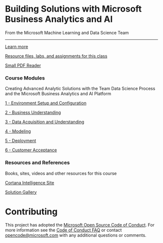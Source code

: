 <!DOCTYPE html>
<html lang="en">
<head>
<!-- Required meta tags always come first -->
<meta charset="utf-8">
<meta name="viewport" content="width=device-width, initial-scale=1, shrink-to-fit=no">
<meta http-equiv="x-ua-compatible" content="ie=edge">
<!-- Bootstrap CSS -->
<link rel="stylesheet" href="https://maxcdn.bootstrapcdn.com/bootstrap/4.0.0-alpha.5/css/bootstrap.min.css" integrity="sha384-AysaV+vQoT3kOAXZkl02PThvDr8HYKPZhNT5h/CXfBThSRXQ6jW5DO2ekP5ViFdi" crossorigin="anonymous">
</head>
<body>
<div class="jumbotron">
<h1 class="display-3">Building Solutions with  Microsoft Business Analytics and AI</h1>
<p class="lead">From the Microsoft Machine Learning and Data Science Team</p>
<hr class="my-2">
<p class="lead">
<a class="btn btn-primary" href="http://learnanalytics.microsoft.com/home/index" role="button" target="_blank">Learn more</a>
</p>
<div class="collapse" id="collapseExample">
<div class="card card-block">
<p><a href="https://github.com/Azure/LearnAnalytics-Building-Solutions-with-the-Cortana-Intelligence-Suite/tree/master/Students" target="_blank">Resource files, labs, and assignments for this class</a></p>
<p><a href="http://www.sumatrapdfreader.org/dl/SumatraPDF-3.1.2-64.zip" target="_blank">Small PDF Reader</a></p>
</div>
</div>
</div>
<div class="container">
<div class="row">
<div class="col-sm-4">
<div class="card card-block">
<h3 class="card-title">Course Modules</h3>
<p class="card-text">Creating Advanced Analytic Solutions with the Team Data Science Process and the Microsoft Business Analytics and AI Platform</p>
<p><a href="https://github.com/Azure/LearnAnalytics-Building-Solutions-with-the-Cortana-Intelligence-Suite/blob/master/Students/BuildingSolutionsWithBAAI-1-Setup.docx" target="_blank" class="card-link">1 - Environment Setup and Configuration</a></p>
<p><a href="https://github.com/Azure/LearnAnalytics-Building-Solutions-with-the-Cortana-Intelligence-Suite/blob/master/Students/BuildingSolutionsWithBAAI-2-BusinessUnderstanding.docx" target="_blank" class="card-link">2 - Business Understanding</a></p>
<p><a href="https://github.com/Azure/LearnAnalytics-Building-Solutions-with-the-Cortana-Intelligence-Suite/blob/master/Students/BuildingSolutionsWithBAAI-3-DataAcquisitionAndUnderstanding.docx" target="_blank" class="card-link">3 - Data Acquisition and Understanding</a></p>
<p><a href="https://github.com/Azure/LearnAnalytics-Building-Solutions-with-the-Cortana-Intelligence-Suite/blob/master/Students/BuildingSolutionsWithBAAI-4-Modeling.docx" target="_blank" class="card-link">4 - Modeling</a></p>
<p><a href="https://github.com/Azure/LearnAnalytics-Building-Solutions-with-the-Cortana-Intelligence-Suite/blob/master/Students/BuildingSolutionsWithBAAI-5-Deployment.docx" target="_blank" class="card-link">5 - Deployment</a></p>
<p><a href="https://github.com/Azure/LearnAnalytics-Building-Solutions-with-the-Cortana-Intelligence-Suite/blob/master/Students/BuildingSolutionsWithBAAI-6-CustomerAcceptance.docx" target="_blank" class="card-link">6 - Customer Acceptance</a></p>
</div>
</div>
<div class="row">
<div class="col-sm-4">
<div class="card card-block">
<h3 class="card-title">Resources and References</h3>
<p class="card-text">Books, sites, videos and other resources for this course</p>
<p><a href="https://www.microsoft.com/en-us/cloud-platform/cortana-intelligence-suite" target="_blank" class="card-link">Cortana Intelligence Site</a></p>
<p><a href="https://gallery.cortanaintelligence.com/solutions" target="_blank" class="card-link">Solution Gallery</a></p>
</div>
</div>
</div>
</div>
</div>

# Contributing

This project has adopted the [Microsoft Open Source Code of Conduct](https://opensource.microsoft.com/codeofconduct/). For more information see the [Code of Conduct FAQ](https://opensource.microsoft.com/codeofconduct/faq/) or contact [opencode@microsoft.com](mailto:opencode@microsoft.com) with any additional questions or comments.
